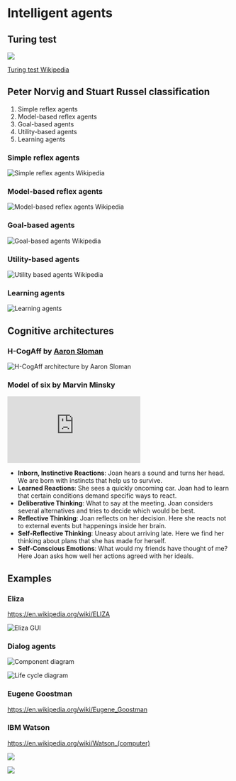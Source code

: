 # Intelligent agents

## Turing test

![](https://upload.wikimedia.org/wikipedia/commons/5/55/Turing_test_diagram.png
)

[Turing test Wikipedia](https://en.wikipedia.org/wiki/Turing_test)

## Peter Norvig and Stuart Russel classification

1. Simple reflex agents
1. Model-based reflex agents
1. Goal-based agents
1. Utility-based agents
1. Learning agents

### Simple reflex agents

![Simple reflex agents Wikipedia](https://upload.wikimedia.org/wikipedia/commons/9/91/Simple_reflex_agent.png)

### Model-based reflex agents

![Model-based reflex agents Wikipedia](https://upload.wikimedia.org/wikipedia/commons/8/8d/Model_based_reflex_agent.png)

### Goal-based agents

![Goal-based agents Wikipedia](https://upload.wikimedia.org/wikipedia/commons/4/4f/Model_based_goal_based_agent.png)

### Utility-based agents

![Utility based agents Wikipedia](https://upload.wikimedia.org/wikipedia/commons/d/d8/Model_based_utility_based.png)

### Learning agents

![Learning agents](https://upload.wikimedia.org/wikipedia/commons/0/09/IntelligentAgent-Learning.png)


## Cognitive architectures 

### H-CogAff by [Aaron Sloman](https://www.cs.bham.ac.uk//~axs/)

![H-CogAff architecture by Aaron Sloman](https://www.cs.bham.ac.uk/research/projects/cogaff/)

### Model of six by Marvin Minsky

![Model of six by Marvin Minsky](https://github.com/max-talanov/1/blob/master/affective_computing_course/levels_of_mental_activities.md)

* **Inborn, Instinctive Reactions**: Joan hears a sound and turns her head. We are born with instincts that help us to survive.
* **Learned Reactions**: She sees a quickly oncoming car. Joan had to learn that certain conditions demand specific ways to react.
* **Deliberative Thinking**: What to say at the meeting. Joan considers several alternatives and tries to decide which would be best.
* **Reflective Thinking**: Joan reflects on her decision. Here she reacts not to external events but happenings inside her brain.
* **Self-Reflective Thinking**: Uneasy about arriving late. Here we find her thinking about plans that she has made for herself.
* **Self-Conscious Emotions**: What would my friends have thought of me? Here Joan asks how well her actions agreed with her ideals.

## Examples

### Eliza

https://en.wikipedia.org/wiki/ELIZA

![Eliza GUI](Dialog_with_Eliza_2018-01-16.png)

### Dialog agents

![Component diagram](https://camo.githubusercontent.com/b6f79d2e1e1128237dd500bf19cbd2d6d6b10d1f/68747470733a2f2f7261772e6769746875622e636f6d2f646576656c6f706d656e742d7465616d2f322f6d61737465722f646f632f64657369676e2d73706563696669636174696f6e2f756d6c2f696d616765732f50726f746f74797065436f6d706f6e656e742e706e67)

![Life cycle diagram](https://raw.githubusercontent.com/tu-team/2/master/doc/design-specification/uml/images/LifecycleActivity.png)


### Eugene Goostman

https://en.wikipedia.org/wiki/Eugene_Goostman

### IBM Watson

https://en.wikipedia.org/wiki/Watson_(computer)

![](https://commons.wikimedia.org/wiki/File:DeepQA.svg#/media/File:DeepQA.svg)

![](https://upload.wikimedia.org/wikipedia/commons/4/41/DeepQA.svg)

